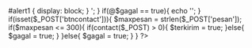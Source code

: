 <?php
session_start();
require "function.php";

$gambar = query("SELECT * FROM picture");

if(@$terkirim == true){
  echo '<style type="text/css">
  #alert1 {
      display: block;
  }
  </style>';
}
if(@$gagal == true){
  echo '<style type="text/css">
  #alert2 {
      display: block;
  }
  </style>';
}

if(isset($_POST['btncontact'])){

  $maxpesan = strlen($_POST['pesan']);
  if($maxpesan <= 300){
    if(contact($_POST) > 0){
      $terkirim = true;
    }else{
      $gagal = true;
    }
  }else{
    $gagal = true;
  }
}
?>